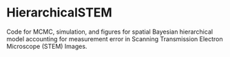 # HierarchicalSTEM
Code for MCMC, simulation, and figures for spatial Bayesian hierarchical model accounting for measurement error in Scanning Transmission Electron Microscope (STEM) Images.
